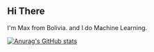 ## Hi There

I'm Max from Bolivia. and I do Machine Learning.

[![Anurag's GitHub stats](https://github-readme-stats.vercel.app/api?username=Maxbm19)](https://github.com/anuraghazra/github-readme-stats)
